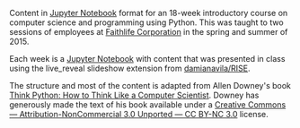Content in [Jupyter Notebook](https://jupyter.org/) format for an 18-week introductory course on computer science and programming using Python. This was taught to two sessions of employees at [Faithlife Corporation](https://faithlife.com/about) in the spring and summer of 2015. 

Each week is a [Jupyter Notebook](https://jupyter.org/) with content that was presented in class using the live_reveal slideshow extension from [damianavila/RISE](https://github.com/damianavila/RISE). 

The structure and most of the content is adapted from Allen Downey's book [Think Python: How to Think Like a Computer Scientist](http://www.greenteapress.com/thinkpython/). Downey has generously made the text of his book available under a [Creative Commons — Attribution-NonCommercial 3.0 Unported — CC BY-NC 3.0](http://creativecommons.org/licenses/by-nc/3.0/) license. 
